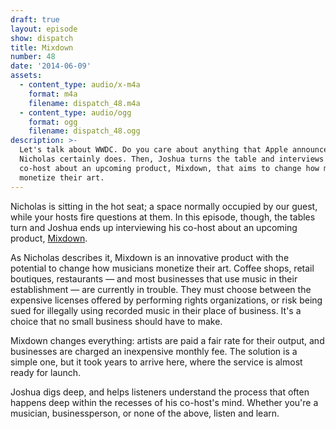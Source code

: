 ```yaml
---
draft: true
layout: episode
show: dispatch
title: Mixdown
number: 48
date: '2014-06-09'
assets:
  - content_type: audio/x-m4a
    format: m4a
    filename: dispatch_48.m4a
  - content_type: audio/ogg
    format: ogg
    filename: dispatch_48.ogg
description: >-
  Let's talk about WWDC. Do you care about anything that Apple announced?
  Nicholas certainly does. Then, Joshua turns the table and interviews his
  co-host about an upcoming product, Mixdown, that aims to change how musicians
  monetize their art.
---
```

Nicholas is sitting in the hot seat; a space normally occupied by our guest, while your hosts fire questions at them. In this episode, though, the tables turn and Joshua ends up interviewing his co-host about an upcoming product, [Mixdown](http://mixdown.co).

As Nicholas describes it, Mixdown is an innovative product with the potential to change how musicians monetize their art. Coffee shops, retail boutiques, restaurants &mdash; and most businesses that use music in their establishment &mdash; are currently in trouble. They must choose between the expensive licenses offered by performing rights organizations, or risk being sued for illegally using recorded music in their place of business. It's a choice that no small business should have to make.

Mixdown changes everything: artists are paid a fair rate for their output, and businesses are charged an inexpensive monthly fee. The solution is a simple one, but it took years to arrive here, where the service is almost ready for launch.

Joshua digs deep, and helps listeners understand the process that often happens deep within the recesses of his co-host's mind. Whether you're a musician, businessperson, or none of the above, listen and learn.